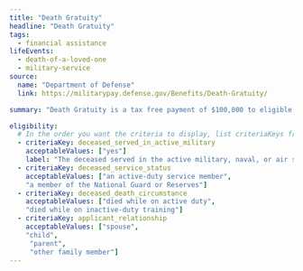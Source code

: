 ```yaml
---
title: "Death Gratuity"
headline: "Death Gratuity"
tags:
  - financial assistance
lifeEvents:
  - death-of-a-loved-one
  - military-service
source:
  name: "Department of Defense"
  link: https://militarypay.defense.gov/Benefits/Death-Gratuity/

summary: "Death Gratuity is a tax free payment of $100,000 to eligible survivors of members of the Armed Forces, who died while on active duty or while serving in certain reserve statuses."

eligibility:
  # In the order you want the criteria to display, list criteriaKeys from the csv here, each followed by a comma-separated list of which values indicate eligibility for that criteria. Wrap individual values in quotes if they have inner commas.
  - criteriaKey: deceased_served_in_active_military
    acceptableValues: ["yes"]
    label: "The deceased served in the active military, naval, or air service."
  - criteriaKey: deceased_service_status
    acceptableValues: ["an active-duty service member", 
    "a member of the National Guard or Reserves"]
  - criteriaKey: deceased_death_circumstance
    acceptableValues: ["died while on active duty", 
    "died while on inactive-duty training"]
  - criteriaKey: applicant_relationship
    acceptableValues: ["spouse", 
    "child",
     "parent", 
     "other family member"]
---
```

